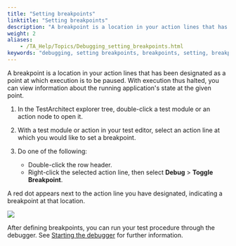 ```yaml
--- 
title: "Setting breakpoints"
linktitle: "Setting breakpoints"
description: "A breakpoint is a location in your action lines that has been designated as a point at which execution is to be paused. With execution thus halted, you can view information about the running application's state at the given point."
weight: 2
aliases: 
    - /TA_Help/Topics/Debugging_setting_breakpoints.html
keywords: "debugging, setting breakpoints, breakpoints, setting, breakpoints, debugging"
---
```


A breakpoint is a location in your action lines that has been designated as a point at which execution is to be paused. With execution thus halted, you can view information about the running application's state at the given point.

1.  In the TestArchitect explorer tree, double-click a test module or an action node to open it.

2.  With a test module or action in your test editor, select an action line at which you would like to set a breakpoint.

3.  Do one of the following:

    -   Double-click the row header.
    -   Right-click the selected action line, then select **Debug** \> **Toggle Breakpoint**.

A red dot appears next to the action line you have designated, indicating a breakpoint at that location.

![](/images/TA_Help/Images/debugger_guide_1.png)

After defining breakpoints, you can run your test procedure through the debugger. See [Starting the debugger](/user-guide/finding-bugs-with-testarchitect/debugging-with-testarchitect/starting-the-debugger) for further information.




